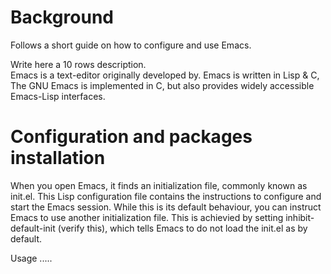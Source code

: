 # Background


Follows a short guide on how to configure and use Emacs.

Write here a 10 rows description.  
Emacs is a text-editor originally developed by.
Emacs is written in Lisp & C, 
The GNU Emacs is implemented in C, but also provides widely accessible Emacs-Lisp interfaces.


# Configuration and packages installation
When you open Emacs, it finds an initialization file, commonly known as init.el. This Lisp configuration file contains the instructions to configure and start the Emacs session.
While this is its default behaviour, you can instruct Emacs to use another initialization file. 
This is achievied by setting inhibit-default-init (verify this), which tells Emacs to do not load the init.el as by default.




Usage
.....
